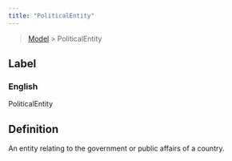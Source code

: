 ```yaml
---
title: "PoliticalEntity"
---
```


> [Model](../../) > PoliticalEntity

## Label

### English
PoliticalEntity


## Definition
An entity relating to the government or public affairs of a country. 


    
